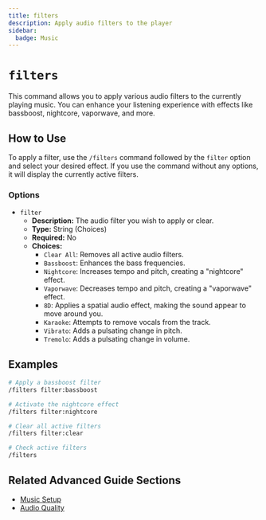 ```yaml
---
title: filters
description: Apply audio filters to the player
sidebar:
  badge: Music
---
```


# `filters`

This command allows you to apply various audio filters to the currently playing music. You can enhance your listening experience with effects like bassboost, nightcore, vaporwave, and more.

## How to Use

To apply a filter, use the `/filters` command followed by the `filter` option and select your desired effect. If you use the command without any options, it will display the currently active filters.

### Options

*   `filter`
    *   **Description:** The audio filter you wish to apply or clear.
    *   **Type:** String (Choices)
    *   **Required:** No
    *   **Choices:**
        *   `Clear All`: Removes all active audio filters.
        *   `Bassboost`: Enhances the bass frequencies.
        *   `Nightcore`: Increases tempo and pitch, creating a "nightcore" effect.
        *   `Vaporwave`: Decreases tempo and pitch, creating a "vaporwave" effect.
        *   `8D`: Applies a spatial audio effect, making the sound appear to move around you.
        *   `Karaoke`: Attempts to remove vocals from the track.
        *   `Vibrato`: Adds a pulsating change in pitch.
        *   `Tremolo`: Adds a pulsating change in volume.

## Examples

```sh
# Apply a bassboost filter
/filters filter:bassboost

# Activate the nightcore effect
/filters filter:nightcore

# Clear all active filters
/filters filter:clear

# Check active filters
/filters
```

## Related Advanced Guide Sections

*   [Music Setup](/advanced-guide/music/setup)
*   [Audio Quality](/advanced-guide/music/audio_quality)